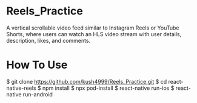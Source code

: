 # Reels_Practice
A vertical scrollable video feed similar to Instagram Reels or YouTube Shorts, where users can watch an HLS video stream with user details, description, likes, and comments.

# How To Use
$ git clone https://github.com/kush4999/Reels_Practice.git
$ cd react-native-reels
$ npm install
$ npx pod-install
$ react-native run-ios
$ react-native run-android


